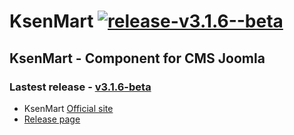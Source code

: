 KsenMart [![release-v3.1.6--beta](http://img.shields.io/badge/release-v3.1.6--beta-blue.svg)](https://github.com/ldmco/KsenMart/releases/tag/v3.1.6-beta)
========

## KsenMart - Component for CMS Joomla 

### Lastest release - [v3.1.6-beta](https://github.com/ldmco/KsenMart/releases/tag/v3.1.6-beta)

 * KsenMart [Official site](http://ksenmart.ru/)
 * [Release page](https://github.com/ldmco/KsenMart/releases)
